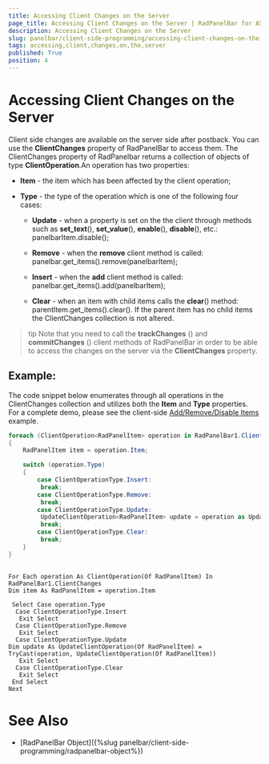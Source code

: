 ```yaml
---
title: Accessing Client Changes on the Server
page_title: Accessing Client Changes on the Server | RadPanelBar for ASP.NET AJAX Documentation
description: Accessing Client Changes on the Server
slug: panelbar/client-side-programming/accessing-client-changes-on-the-server
tags: accessing,client,changes,on,the,server
published: True
position: 4
---
```


# Accessing Client Changes on the Server





Client side changes are available on the server side after postback. You can use the **ClientChanges** property of RadPanelBar to access them. The ClientChanges property of RadPanelbar returns a collection of objects of type **ClientOperation**.An operation has two properties:

* **Item** - the item which has been affected by the client operation;

* **Type** - the type of the operation which is one of the following four cases:

	* **Update** - when a property is set on the the client through methods such as **set_text**(), **set_value**(), **enable**(), **disable**(), etc.: panelbarItem.disable();

	* **Remove** - when the **remove** client method is called: panelbar.get_items().remove(panelbarItem);

	* **Insert** - when the **add** client method is called: panelbar.get_items().add(panelbarItem);

	* **Clear** - when an item with child items calls the **clear**() method: parentItem.get_items().clear(). If the parent item has no child items the ClientChanges collection is not altered.

>tip Note that you need to call the **trackChanges** () and **commitChanges** () client methods of RadPanelBar in order to be able to access the changes on the server via the **ClientChanges** property.
>


## Example:

The code snippet below enumerates through all operations in the ClientChanges collection and utilizes both the **Item** and **Type** properties. For a complete demo, please see the client-side [Add/Remove/Disable Items](http://demos.telerik.com/aspnet-ajax/Panelbar/Examples/ClientSide/ClientSideAPI/DefaultCS.aspx) example.



````C#
foreach (ClientOperation<RadPanelItem> operation in RadPanelBar1.ClientChanges)
{
	RadPanelItem item = operation.Item;

	switch (operation.Type)
	{
		case ClientOperationType.Insert:
		 break;
		case ClientOperationType.Remove:
		 break;
		case ClientOperationType.Update:
		 UpdateClientOperation<RadPanelItem> update = operation as UpdateClientOperation<RadPanelItem>;
		 break;
		case ClientOperationType.Clear:
		 break;
	} 
}
	
````
````VB
For Each operation As ClientOperation(Of RadPanelItem) In RadPanelBar1.ClientChanges
Dim item As RadPanelItem = operation.Item

 Select Case operation.Type
  Case ClientOperationType.Insert
   Exit Select
  Case ClientOperationType.Remove
   Exit Select
  Case ClientOperationType.Update
Dim update As UpdateClientOperation(Of RadPanelItem) = TryCast(operation, UpdateClientOperation(Of RadPanelItem))
   Exit Select
  Case ClientOperationType.Clear
   Exit Select
 End Select
Next
````


# See Also

 * [RadPanelBar Object]({%slug panelbar/client-side-programming/radpanelbar-object%})
